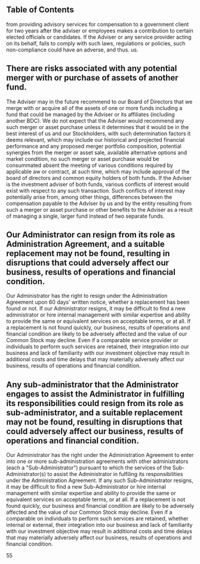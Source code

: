 ## Table of Contents

from providing advisory services for compensation to a government client for two years after the adviser or employees makes a contribution to certain elected officials or candidates. If the Adviser or any service provider acting on its behalf, fails to comply with such laws, regulations or policies, such non-compliance could have an adverse, and thus. us.

## There are risks associated with any potential merger with or purchase of assets of another fund.

The Adviser may in the future recommend to our Board of Directors that we merge with or acquire all of the assets of one or more funds including a fund that could be managed by the Adviser or its affiliates (including another BDC). We do not expect that the Adviser would recommend any such merger or asset purchase unless it determines that it would be in the best interest of us and our Stockholders, with such determination factors it deems relevant, which may include our historical and projected financial performance and any proposed merger portfolio composition, potential synergies from the merger or asset sale, available alternative options and market condition, no such merger or asset purchase would be consummated absent the meeting of various conditions required by applicable aw or contract, at such time, which may include approval of the board of directors and common equity holders of both funds. If the Adviser is the investment adviser of both funds, various conflicts of interest would exist with respect to any such transaction. Such conflicts of interest may potentially arise from, among other things, differences between the compensation payable to the Adviser by us and by the entity resulting from such a merger or asset purchase or other benefits to the Adviser as a result of managing a single, larger fund instead of two separate funds.

## Our Administrator can resign from its role as Administration Agreement, and a suitable replacement may not be found, resulting in disruptions that could adversely affect our business, results of operations and financial condition.

Our Administrator has the right to resign under the Administration Agreement upon 60 days' written notice, whether a replacement has been found or not. If our Administrator resigns, it may be difficult to find a new administrator or hire internal management with similar expertise and ability to provide the same or equivalent services on acceptable terms, or at all. If a replacement is not found quickly, our business, results of operations and financial condition are likely to be adversely affected and the value of our Common Stock may decline. Even if a comparable service provider or individuals to perform such services are retained, their integration into our business and lack of familiarity with our investment objective may result in additional costs and time delays that may materially adversely affect our business, results of operations and financial condition.

## Any sub-administrator that the Administrator engages to assist the Administrator in fulfilling its responsibilities could resign from its role as sub-administrator, and a suitable replacement may not be found, resulting in disruptions that could adversely affect our business, results of operations and financial condition.

Our Administrator has the right under the Administration Agreement to enter into one or more sub-administration agreements with other administrators (each a "Sub-Administrator") pursuant to which the services of the Sub-Administrator(s) to assist the Administrator in fulfiling its responsibilities under the Administration Agreement. If any such Sub-Administrator resigns, it may be difficult to find a new Sub-Administrator or hire internal management with similar expertise and ability to provide the same or equivalent services on acceptable terms, or at all. If a replacement is not found quickly, our business and financial condition are likely to be adversely affected and the value of our Common Stock may decline. Even if a comparable on individuals to perform such services are retained, whether internal or external, their integration into our business and lack of familiarity with our investment objective may result in additional costs and time delays that may materially adversely affect our business, results of operations and financial condition.

55